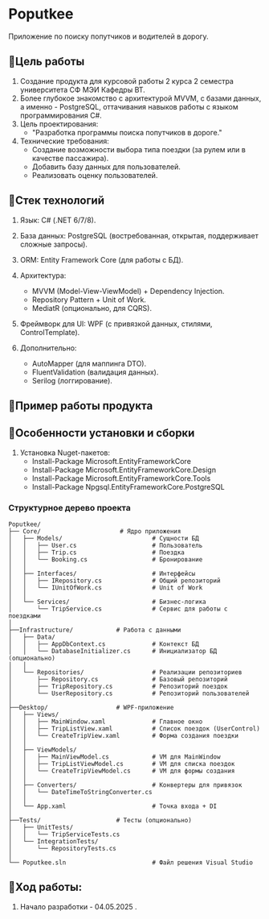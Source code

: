 # Poputkee
Приложение по поиску попутчиков и водителей в дорогу.

## 🔹Цель работы

 1. Создание продукта для курсовой работы 2 курса 2 семестра университета СФ МЭИ Кафедры ВТ. 
 2. Более глубокое знакомство с архитектурой MVVM, с базами данных, а именно - PostgreSQL, оттачивания навыков работы с языком программирования C#.
 3. Цель проектирования: 
    - "Разработка программы поиска попутчиков в дороге."
 4. Технические требования:
    - Создание возможности выбора типа поездки (за рулем или в качестве пассажира).
    - Добавить базу данных для пользователей.
    - Реализовать оценку пользователей.


## 🔹Стек технологий

1. Язык: C# (.NET 6/7/8).

2. База данных: PostgreSQL (востребованная, открытая, поддерживает сложные запросы).

3. ORM: Entity Framework Core (для работы с БД).

4. Архитектура:
    - MVVM (Model-View-ViewModel) + Dependency Injection.
    - Repository Pattern + Unit of Work.
    - MediatR (опционально, для CQRS).

5. Фреймворк для UI: WPF (с привязкой данных, стилями, ControlTemplate).

6. Дополнительно:
    - AutoMapper (для маппинга DTO).
    - FluentValidation (валидация данных).
    - Serilog (логгирование).

## 🔹Пример работы продукта


## 🔹Особенности установки и сборки

1. Установка Nuget-пакетов:
    - Install-Package Microsoft.EntityFrameworkCore
    - Install-Package Microsoft.EntityFrameworkCore.Design
    - Install-Package Microsoft.EntityFrameworkCore.Tools
    - Install-Package Npgsql.EntityFrameworkCore.PostgreSQL

### Структурное дерево проекта
```
Poputkee/  
├── Core/                      # Ядро приложения
│   ├── Models/                         # Сущности БД
│   │   ├── User.cs                     # Пользователь
│   │   ├── Trip.cs                     # Поездка
│   │   └── Booking.cs                  # Бронирование
│   │
│   ├── Interfaces/                     # Интерфейсы
│   │   ├── IRepository.cs              # Общий репозиторий
│   │   └── IUnitOfWork.cs              # Unit of Work
│   │
│   └── Services/                       # Бизнес-логика
│       └── TripService.cs              # Сервис для работы с поездками
│
├──Infrastructure/            # Работа с данными
│   ├── Data/
│   │   ├── AppDbContext.cs             # Контекст БД
│   │   └── DatabaseInitializer.cs      # Инициализатор БД (опционально)
│   │
│   └── Repositories/                   # Реализации репозиториев
│       ├── Repository.cs               # Базовый репозиторий
│       ├── TripRepository.cs           # Репозиторий поездок
│       └── UserRepository.cs           # Репозиторий пользователей
│
├──Desktop/                   # WPF-приложение
│   ├── Views/
│   │   ├── MainWindow.xaml             # Главное окно
│   │   ├── TripListView.xaml           # Список поездок (UserControl)
│   │   └── CreateTripView.xaml         # Форма создания поездки
│   │
│   ├── ViewModels/
│   │   ├── MainViewModel.cs            # VM для MainWindow
│   │   ├── TripListViewModel.cs        # VM для списка поездок
│   │   └── CreateTripViewModel.cs      # VM для формы создания
│   │
│   ├── Converters/                     # Конвертеры для привязок
│   │   └── DateTimeToStringConverter.cs
│   │
│   └── App.xaml                        # Точка входа + DI
│
├──Tests/                     # Тесты (опционально)
│   ├── UnitTests/
│   │   └── TripServiceTests.cs
│   └── IntegrationTests/
│       └── RepositoryTests.cs
│
└── Poputkee.sln                        # Файл решения Visual Studio
```

## 🔹Ход работы:
1. Начало разработки - 04.05.2025 .

